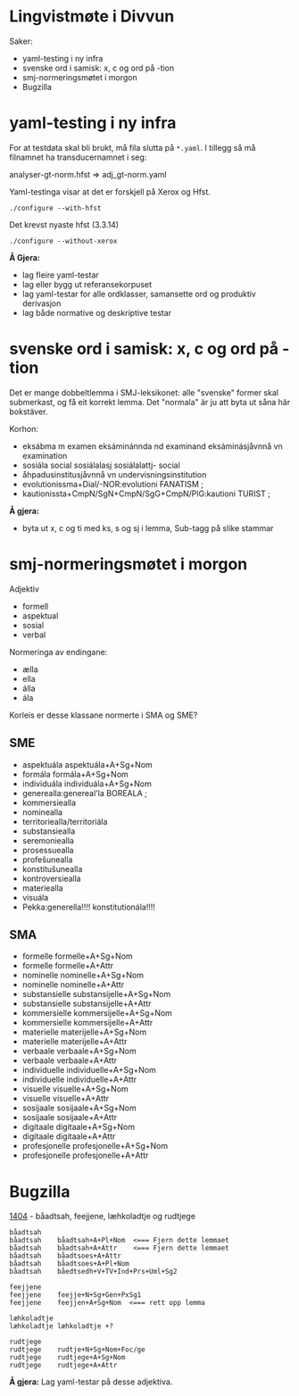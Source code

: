 # Lingvistmøte i Divvun

Saker:
* yaml-testing i ny infra
* svenske ord i samisk: x, c og ord på -tion
* smj-normeringsmøtet i morgon
* Bugzilla

# yaml-testing i ny infra

For at testdata skal bli brukt, må fila slutta på `*.yaml`. I tillegg så må filnamnet ha transducernamnet i seg:

analyser-gt-norm.hfst => adj_gt-norm.yaml

Yaml-testinga visar at det er forskjell på Xerox og Hfst.

```
./configure --with-hfst
```

Det krevst nyaste hfst (3.3.14)

```
./configure --without-xerox
```

**Å Gjera:**
* lag fleire yaml-testar
* lag eller bygg ut referansekorpuset
* lag yaml-testar for alle ordklasser, samansette ord og produktiv derivasjon
* lag både normative og deskriptive testar

# svenske ord i samisk: x, c og ord på -tion

Det er mange dobbeltlemma i SMJ-leksikonet: alle "svenske" former skal submerkast, og få eit korrekt lemma.
Det "normala" är ju att byta ut såna här bokstäver.

Korhon:
* eksábma m examen eksáminánnda nd examinand eksáminásjåvnnå vn examination
* sosiála social sosiálalasj sosiálalattj- social
* åhpadusinstitusjåvnnå vn undervisningsinstitution
* evolutionissma+Dial/-NOR:evolutioni FANATISM ;
* kautionissta+CmpN/SgN+CmpN/SgG+CmpN/PlG:kautioni TURIST ;

**Å gjera:**
* byta ut x, c og ti med ks, s og sj i lemma, Sub-tagg på slike stammar

# smj-normeringsmøtet i morgon

Adjektiv
* formell
* aspektual
* sosial
* verbal

Normeringa av endingane:
* ælla
* ella
* álla
* ála

Korleis er desse klassane normerte i SMA og SME?

## SME
* aspektuála	aspektuála+A+Sg+Nom
* formála	formála+A+Sg+Nom
* individuála	individuála+A+Sg+Nom
* generealla:genereal'la BOREALA ;
* kommersiealla
* nominealla
* territoriealla/territoriála
* substansiealla
* seremoniealla
* prosessuealla
* profešunealla
* konstitušunealla
* kontroversiealla
* materiealla
* visuála
* Pekka:generella!!!! konstitutionála!!!!

## SMA
* formelle	formelle+A+Sg+Nom
* formelle	formelle+A+Attr
* nominelle	nominelle+A+Sg+Nom
* nominelle	nominelle+A+Attr
* substansielle	substansijelle+A+Sg+Nom
* substansielle	substansijelle+A+Attr
* kommersielle	kommersijelle+A+Sg+Nom
* kommersielle	kommersijelle+A+Attr
* materielle	materijelle+A+Sg+Nom
* materielle	materijelle+A+Attr
* verbaale	verbaale+A+Sg+Nom
* verbaale	verbaale+A+Attr
* individuelle	individuelle+A+Sg+Nom
* individuelle 	individuelle+A+Attr
* visuelle	visuelle+A+Sg+Nom
* visuelle	visuelle+A+Attr
* sosijaale	sosijaale+A+Sg+Nom
* sosijaale	sosijaale+A+Attr
* digitaale	digitaale+A+Sg+Nom
* digitaale	digitaale+A+Attr
* profesjonelle	profesjonelle+A+Sg+Nom
* profesjonelle	profesjonelle+A+Attr

# Bugzilla

[1404](http://giellatekno.uit.no/bugzilla/show_bug.cgi?id=1404) - båadtsah,
feejjene, læhkoladtje og rudtjege

```
båadtsah
båadtsah	båadtsah+A+Pl+Nom  <=== Fjern dette lemmaet
båadtsah	båadtsah+A+Attr    <=== Fjern dette lemmaet
båadtsah	båadtsoes+A+Attr
båadtsah	båadtsoes+A+Pl+Nom
båadtsah	båedtsedh+V+TV+Ind+Prs+Uml+Sg2

feejjene
feejjene	feejje+N+Sg+Gen+PxSg1
feejjene	feejjen+A+Sg+Nom  <=== rett opp lemma

læhkoladtje
læhkoladtje	læhkoladtje	+?

rudtjege
rudtjege	rudtje+N+Sg+Nom+Foc/ge
rudtjege	rudtjege+A+Sg+Nom
rudtjege	rudtjege+A+Attr
```

**Å gjera:**
Lag yaml-testar på desse adjektiva.
